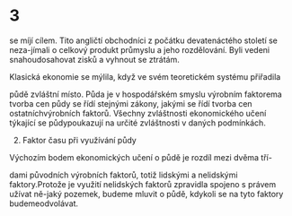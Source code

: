 # 3

se míjí cílem. Tito angličtí obchodníci z počátku devatenáctého století se neza-jímali o celkový produkt průmyslu a jeho rozdělování. Byli vedeni snahoudosahovat zisků a vyhnout se ztrátám.

Klasická ekonomie se mýlila, když ve svém teoretickém systému přiřadila

půdě zvláštní místo. Půda je v hospodářském smyslu výrobním faktorema tvorba cen půdy se řídí stejnými zákony, jakými se řídí tvorba cen ostatníchvýrobních faktorů. Všechny zvláštnosti ekonomického učení týkající se půdypoukazují na určité zvláštnosti v daných podmínkách.

2. Faktor času při využívání půdy

Výchozím bodem ekonomických učení o půdě je rozdíl mezi dvěma tří-

dami původních výrobních faktorů, totiž lidskými a nelidskými faktory.Protože je využití nelidských faktorů zpravidla spojeno s právem užívat ně-jaký pozemek, budeme mluvit o půdě, kdykoli se na tyto faktory budemeodvolávat.
